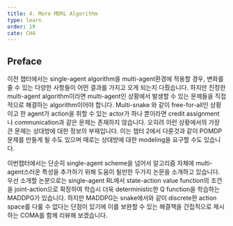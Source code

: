 ```yaml
---
title: 4. More MDRL Algorithm
type: learn
order: 19
cate: CH4
---
```


## Preface

이전 챕터에서는 single-agent algorithm을 multi-agent환경에 적용할 경우, 변화를 줄 수 있는 다양한 사항들이 어떤 결과를 가지고 오게 되는지 다뤘습니다. 하지만 진정한 multi-agent algorithm이라면 multi-agent인 상황에서 발생할 수 있는 문제들을 직접적으로 해결하는 algorithm이어야 합니다. Multi-snake 와 같이 free-for-all인 상황이고 한 agent가 action을 취할 수 있는 actor가 하나 뿐이라면 credit assignment 나 communication과 같은 문제는 존재하지 않습니다. 오히려 이런 상황에서의 가장 큰 문제는 상대방에 대한 정보의 부재입니다. 이는 챕터 2에서 다룬것과 같이 POMDP 문제를 만들게 될 수도 있으며 때로는 상대방에 대한 modeling을 요구할 수도 있습니다.

이번챕터에서는 단순히 single-agent scheme을 넘어서 알고리즘 자체에 multi-agent스러운 특성을 추가하기 위해 도움이 될만한 두가지 논문을 소개하고 있습니다. 우선 소개할 논문으로는 single-agent RL에서 state-action value function의 조건을 joint-action으로 확장하여 학습시 더욱 deterministic한 Q function을 학습하는 MADDPG가 있습니다. 하지만 MADDPG는 snake에서와 같이 discrete한 action space를 다룰 수 없다는 단점이 있기에 이를 보완할 수 있는 해결책을 간접적으로 제시하는 COMA를 함께 리뷰해 보겠습니다.
